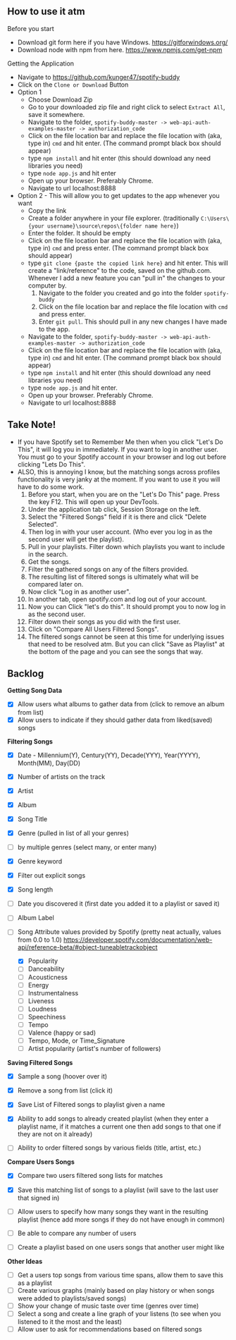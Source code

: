 ## How to use it atm

Before you start

- Download git form here if you have Windows. https://gitforwindows.org/
- Download node with npm from here. https://www.npmjs.com/get-npm

Getting the Application

- Navigate to https://github.com/kunger47/spotify-buddy
- Click on the `Clone or Download` Button
- Option 1
  - Choose Download Zip
  - Go to your downloaded zip file and right click to select `Extract All`, save it somewhere.
  - Navigate to the folder, `spotify-buddy-master -> web-api-auth-examples-master -> authorization_code`
  - Click on the file location bar and replace the file location with (aka, type in)  `cmd` and hit enter. (The command prompt black box should appear)
  - type `npm install` and hit enter (this should download any need libraries you need)
  - type `node app.js` and hit enter
  - Open up your browser. Preferably Chrome.
  - Navigate to url localhost:8888
- Option 2 - This will allow you to get updates to the app whenever you want
  - Copy the link
  - Create a folder anywhere in your file explorer. (traditionally `C:\Users\{your username}\source\repos\{folder name here}`)
  - Enter the folder. It should be empty
  - Click on the file location bar and replace the file location with (aka, type in)  `cmd` and press enter. (The command prompt black box should appear)
  - type `git clone {paste the copied link here}` and hit enter. This will create a "link/reference" to the code, saved on the github.com. Whenever I add a new feature you can "pull in" the changes to your computer by.
    1. Navigate to the folder you created and go into the folder `spotify-buddy`
    2. Click on the file location bar and replace the file location with `cmd` and press enter.
    3. Enter `git pull`. This should pull in any new changes I have made to the app.
  - Navigate to the folder, `spotify-buddy-master -> web-api-auth-examples-master -> authorization_code`
  - Click on the file location bar and replace the file location with (aka, type in)  `cmd` and hit enter. (The command prompt black box should appear)
  - type `npm install` and hit enter (this should download any need libraries you need)
  - type `node app.js` and hit enter.
  - Open up your browser. Preferably Chrome.
  - Navigate to url localhost:8888

## Take Note!

- If you have Spotify set to Remember Me then when you click "Let's Do This", it will log you in immediately. If you want to log in another user. You must go to your Spotify account in your browser and log out before clicking "Lets Do This".
- ALSO, this is annoying I know, but the matching songs across profiles functionality is very janky at the moment. If you want to use it you will have to do some work.
  1. Before you start, when you are on the "Let's Do This" page. Press the key F12. This will open up your DevTools. 
  2. Under the application tab click, Session Storage on the left. 
  3. Select the "Filtered Songs" field if it is there and click "Delete Selected". 
  4. Then log in with your user account. (Who ever you log in as the second user will get the playlist).
  5. Pull in your playlists. Filter down which playlists you want to include in the search.
  6. Get the songs.
  7. Filter the gathered songs on any of the filters provided.
  8. The resulting list of filtered songs is ultimately what will be compared later on.
  9. Now click "Log in as another user".
  10. In another tab, open spotify.com and log out of your account.
  11. Now you can Click "let's do this". It should prompt you to now log in as the second user.
  12. Filter down their songs as you did with the first user.
  13. Click on "Compare All Users Filtered Songs".
  14. The filtered songs cannot be seen at this time for underlying issues that need to be resolved atm. But you can click "Save as Playlist" at the bottom of the page and you can see the songs that way.

## Backlog

**Getting Song Data**

- [x] Allow users what albums to gather data from (click to remove an album from list)
- [x] Allow users to indicate if they should gather data from liked(saved) songs

**Filtering Songs**

- [x] Date - Millennium(Y), Century(YY), Decade(YYY), Year(YYYY), Month(MM), Day(DD)
- [x] Number of artists on the track
- [x] Artist
- [x] Album
- [x] Song Title
- [x] Genre (pulled in list of all your genres)
- [ ] by multiple genres (select many, or enter many)
- [x] Genre keyword
- [x] Filter out explicit songs
- [x] Song length

- [ ] Date you discovered it (first date you added it to a playlist or saved it)
- [ ] Album Label
- [ ] Song Attribute values provided by Spotify (pretty neat actually, values from 0.0 to 1.0) https://developer.spotify.com/documentation/web-api/reference-beta/#object-tuneabletrackobject
  - [x] Popularity 
  - [ ] Danceability
  - [ ] Acousticness
  - [ ] Energy
  - [ ] Instrumentalness
  - [ ] Liveness
  - [ ] Loudness
  - [ ] Speechiness
  - [ ] Tempo
  - [ ] Valence (happy or sad)
  - [ ] Tempo, Mode, or Time_Signature
  - [ ] Artist popularity (artist's number of followers)

**Saving Filtered Songs**

  - [x] Sample a song (hoover over it)
  - [x] Remove a song from list (click it)

  - [x] Save List of Filtered songs to playlist given a name
  - [x] Ability to add songs to already created playlist (when they enter a playlist name, if it matches a current one then add songs to that one if they are not on it already)
  - [ ] Ability to order filtered songs by various fields (title, artist, etc.)

**Compare Users Songs**

  - [x] Compare two users filtered song lists for matches
  - [x] Save this matching list of songs to a playlist (will save to the last user that signed in)

  - [ ] Allow users to specify how many songs they want in the resulting playlist (hence add more songs if they do not have enough in common)
  - [ ] Be able to compare any number of users
  - [ ] Create a playlist based on one users songs that another user might like

**Other Ideas**

  - [ ] Get a users top songs from various time spans, allow them to save this as a playlist
  - [ ] Create various graphs (mainly based on play history or when songs were added to playlists/saved songs)
  - [ ] Show your change of music taste over time (genres over time)
  - [ ] Select a song and create a line graph of your listens (to see when you listened to it the most and the least)
  - [ ] Allow user to ask for recommendations based on filtered songs